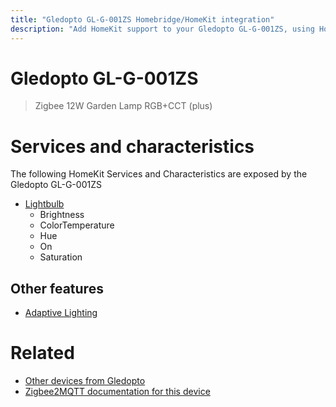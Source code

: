 ```yaml
---
title: "Gledopto GL-G-001ZS Homebridge/HomeKit integration"
description: "Add HomeKit support to your Gledopto GL-G-001ZS, using Homebridge, Zigbee2MQTT and homebridge-z2m."
---
```

<!---
This file has been GENERATED using src/docgen/docgen.ts
DO NOT EDIT THIS FILE MANUALLY!
-->
# Gledopto GL-G-001ZS
> Zigbee 12W Garden Lamp RGB+CCT (plus)


# Services and characteristics
The following HomeKit Services and Characteristics are exposed by
the Gledopto GL-G-001ZS

* [Lightbulb](../../light.md)
  * Brightness
  * ColorTemperature
  * Hue
  * On
  * Saturation


## Other features
* [Adaptive Lighting](../../light.md)


# Related
* [Other devices from Gledopto](../index.md#gledopto)
* [Zigbee2MQTT documentation for this device](https://www.zigbee2mqtt.io/devices/GL-G-001ZS.html)